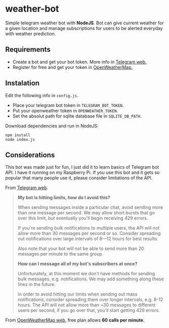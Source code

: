 # weather-bot
Simple telegram weather bot with **NodeJS**. Bot can give current weather for a given location and manage subscriptions for users to be alerted everyday with weather prediction.

## Requirements ##
- Create a bot and get your bot token. More info in [Telegram web.](https://core.telegram.org/bots) 
- Register for free and get your token in [OpenWeatherMap.](https://openweathermap.org/api)

## Instalation ##
Edit the following info in `config.js`.  

- Place your telegram bot token in `TELEGRAM_BOT_TOKEN`.  
- Put your openweather token in `OPENWEATHER_TOKEN`.  
- Set the absolut path for sqlite database file in `SQLITE_DB_PATH`.  

Download dependencies and run in NodeJS:  

    npm install   
    node index.js    

## Considerations ##
This bot was made just for fun, I just did it to learn basics of Telegram bot API. I have it running on my Raspberry Pi. If you use this bot and it gets so popular that many people use it, please consider limitations of the API.

From [Telegram web](https://core.telegram.org/bots/faq#my-bot-is-hitting-limits-how-do-i-avoid-this).
> **My bot is hitting limits, how do I avoid this?**
> 
> When sending messages inside a particular chat, avoid sending more than one message per second. We may allow short bursts that go over this limit, but eventually you'll begin receiving 429 errors.
> 
> If you're sending bulk notifications to multiple users, the API will not allow more than 30 messages per second or so. Consider spreading out notifications over large intervals of 8—12 hours for best results.
> 
> Also note that your bot will not be able to send more than 20 messages per minute to the same group.
> 
> 
> **How can I message all of my bot's subscribers at once?**
> 
> Unfortunately, at this moment we don't have methods for sending bulk messages, e.g. notifications. We may add something along these lines in the future.
> 
> In order to avoid hitting our limits when sending out mass notifications, consider spreading them over longer intervals, e.g. 8-12 hours. The API will not allow more than ~30 messages to different users per second, if you go over that, you'll start getting 429 errors.

From [OpenWeatherMap web](https://openweathermap.org/price), free plan allows **60 calls per minute**.

